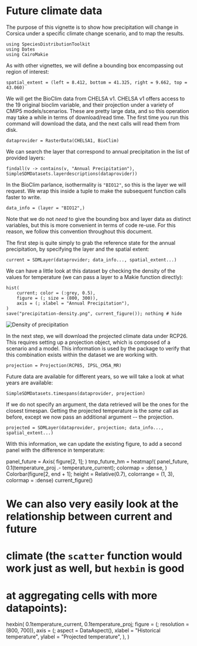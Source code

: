 # Future climate data

The purpose of this vignette is to show how precipitation will change in Corsica under
a specific climate change scenario, and to map the results.

```@example 1
using SpeciesDistributionToolkit
using Dates
using CairoMakie
```

As with other vignettes, we will define a bounding box encompassing out region
of interest:

```@example 1
spatial_extent = (left = 8.412, bottom = 41.325, right = 9.662, top = 43.060)
```

We will get the BioClim data from CHELSA v1. CHELSA v1 offers access to the 19
original bioclim variable, and their projection under a variety of CMIP5
models/scenarios. These are pretty large data, and so this operation may take a
while in terms of download/read time. The first time you run this command will
download the data, and the next calls will read them from disk.

```@example 1
dataprovider = RasterData(CHELSA1, BioClim)
```

We can search the layer that correspond to annual precipitation in the list of
provided layers:

```@example 1
findall(v -> contains(v, "Annual Precipitation"), SimpleSDMDatasets.layerdescriptions(dataprovider))
```

In the BioClim parlance, isothermality is `"BIO12"`, so this is the layer we
will request. We wrap this inside a tuple to make the subsequent function calls
faster to write.

```@example 1
data_info = (layer = "BIO12",)
```

Note that we do not *need* to give the bounding box and layer data as distinct
variables, but this is more convenient in terms of code re-use. For this reason,
we follow this convention throughout this document.

The first step is quite simply to grab the reference state for the
annual precipitation, by specifying the layer and the spatial extent:

```@example 1
current = SDMLayer(dataprovider; data_info..., spatial_extent...)
```

We can have a little look at this dataset by checking the density of the values
for temperature (we can pass a layer to a Makie function directly):

```@example 1
hist(
    current; color = (:grey, 0.5),
    figure = (; size = (800, 300)),
    axis = (; xlabel = "Annual Precipitation"),
)
save("precipitation-density.png", current_figure()); nothing # hide
```

![Density of precipitation](precipitation-density.png)

In the next step, we will download the projected climate data under RCP26. This
requires setting up a projection object, which is composed of a scenario and a
model. This information is used by the package to verify that this combination
exists within the dataset we are working with.

```@example 1
projection = Projection(RCP85, IPSL_CM5A_MR)
```

Future data are available for different years, so we will take a look at what
years are available:

```@example 1
SimpleSDMDatasets.timespans(dataprovider, projection)
```

If we do not specify an argument, the data retrieved will be the ones for the
closest timespan. Getting the projected temperature is the *same* call as
before, except we now pass an additional argument -- the projection.

```@example 1
projected = SDMLayer(dataprovider, projection; data_info..., spatial_extent...)
```

With this information, we can update the existing figure, to add a second panel
with the difference in temperature:

panel_future = Axis(
    figure[2, 1];
)
tmp_future_hm = heatmap!(
    panel_future,
    0.1(temperature_proj .- temperature_current);
    colormap = :dense,
)
Colorbar(figure[2, end + 1]; height = Relative(0.7), colorrange = (1, 3), colormap = :dense)
current_figure()

# We can also very easily look at the relationship between current and future
# climate (the `scatter` function would work just as well, but `hexbin` is good
# at aggregating cells with more datapoints):

hexbin(
    0.1temperature_current,
    0.1temperature_proj;
    figure = (; resolution = (800, 700)),
    axis = (;
        aspect = DataAspect(),
        xlabel = "Historical temperature",
        ylabel = "Projected temperature",
    ),
)